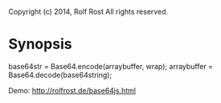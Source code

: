Copyright (c) 2014, Rolf Rost
All rights reserved.


Synopsis
========

  base64str = Base64.encode(arraybuffer, wrap);
  arraybuffer = Base64.decode(base64string);



Demo: http://rolfrost.de/base64js.html 
